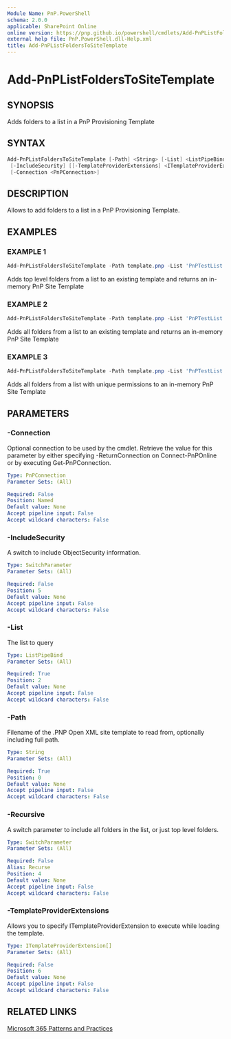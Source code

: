```yaml
---
Module Name: PnP.PowerShell
schema: 2.0.0
applicable: SharePoint Online
online version: https://pnp.github.io/powershell/cmdlets/Add-PnPListFoldersToSiteTemplate.html
external help file: PnP.PowerShell.dll-Help.xml
title: Add-PnPListFoldersToSiteTemplate
---
```

  
# Add-PnPListFoldersToSiteTemplate

## SYNOPSIS
Adds folders to a list in a PnP Provisioning Template

## SYNTAX

```powershell
Add-PnPListFoldersToSiteTemplate [-Path] <String> [-List] <ListPipeBind> [-Recursive]
 [-IncludeSecurity] [[-TemplateProviderExtensions] <ITemplateProviderExtension[]>] 
 [-Connection <PnPConnection>] 
```

## DESCRIPTION

Allows to add folders to a list in a PnP Provisioning Template.

## EXAMPLES

### EXAMPLE 1
```powershell
Add-PnPListFoldersToSiteTemplate -Path template.pnp -List 'PnPTestList'
```

Adds top level folders from a list to an existing template and returns an in-memory PnP Site Template

### EXAMPLE 2
```powershell
Add-PnPListFoldersToSiteTemplate -Path template.pnp -List 'PnPTestList' -Recursive
```

Adds all folders from a list to an existing template and returns an in-memory PnP Site Template

### EXAMPLE 3
```powershell
Add-PnPListFoldersToSiteTemplate -Path template.pnp -List 'PnPTestList' -Recursive -IncludeSecurity
```

Adds all folders from a list with unique permissions to an in-memory PnP Site Template

## PARAMETERS

### -Connection
Optional connection to be used by the cmdlet. Retrieve the value for this parameter by either specifying -ReturnConnection on Connect-PnPOnline or by executing Get-PnPConnection.

```yaml
Type: PnPConnection
Parameter Sets: (All)

Required: False
Position: Named
Default value: None
Accept pipeline input: False
Accept wildcard characters: False
```

### -IncludeSecurity
A switch to include ObjectSecurity information.

```yaml
Type: SwitchParameter
Parameter Sets: (All)

Required: False
Position: 5
Default value: None
Accept pipeline input: False
Accept wildcard characters: False
```

### -List
The list to query

```yaml
Type: ListPipeBind
Parameter Sets: (All)

Required: True
Position: 2
Default value: None
Accept pipeline input: False
Accept wildcard characters: False
```

### -Path
Filename of the .PNP Open XML site template to read from, optionally including full path.

```yaml
Type: String
Parameter Sets: (All)

Required: True
Position: 0
Default value: None
Accept pipeline input: False
Accept wildcard characters: False
```

### -Recursive
A switch parameter to include all folders in the list, or just top level folders.

```yaml
Type: SwitchParameter
Parameter Sets: (All)

Required: False
Alias: Recurse
Position: 4
Default value: None
Accept pipeline input: False
Accept wildcard characters: False
```

### -TemplateProviderExtensions
Allows you to specify ITemplateProviderExtension to execute while loading the template.

```yaml
Type: ITemplateProviderExtension[]
Parameter Sets: (All)

Required: False
Position: 6
Default value: None
Accept pipeline input: False
Accept wildcard characters: False
```



## RELATED LINKS

[Microsoft 365 Patterns and Practices](https://aka.ms/m365pnp)



